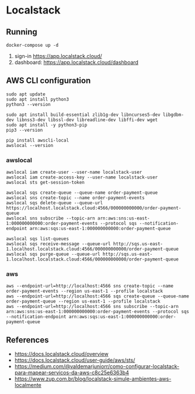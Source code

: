 # Localstack

## Running

```shell
docker-compose up -d
```

1. sign-in https://app.localstack.cloud/
2. dashboard: https://app.localstack.cloud/dashboard

## AWS CLI configuration

```shell
sudo apt update
sudo apt install python3
python3 --version

sudo apt install build-essential zlib1g-dev libncurses5-dev libgdbm-dev libnss3-dev libssl-dev libreadline-dev libffi-dev wget
sudo apt install -y python3-pip
pip3 --version

pip install awscli-local
awslocal --version
```

### awslocal

```shell
awslocal iam create-user --user-name localstack-user
awslocal iam create-access-key --user-name localstack-user
awslocal sts get-session-token

awslocal sqs create-queue --queue-name order-payment-queue
awslocal sns create-topic --name order-payment-events
awslocal sqs delete-queue --queue-url https://localhost.localstack.cloud:4566/000000000000/order-payment-queue
awslocal sns subscribe --topic-arn arn:aws:sns:us-east-1:000000000000:order-payment-events --protocol sqs --notification-endpoint arn:aws:sqs:us-east-1:000000000000:order-payment-queue

awslocal sqs list-queues
awslocal sqs receive-message --queue-url http://sqs.us-east-1.localhost.localstack.cloud:4566/000000000000/order-payment-queue
awslocal sqs purge-queue --queue-url http://sqs.us-east-1.localhost.localstack.cloud:4566/000000000000/order-payment-queue
```

### aws

```shell
aws --endpoint-url=http://localhost:4566 sns create-topic --name order-payment-events --region us-east-1 --profile localstack
aws --endpoint-url=http://localhost:4566 sqs create-queue --queue-name order-payment-queue --region us-east-1 --profile localstack
aws --endpoint-url=http://localhost:4566 sns subscribe --topic-arn arn:aws:sns:us-east-1:000000000000:order-payment-events --protocol sqs --notification-endpoint arn:aws:sqs:us-east-1:000000000000:order-payment-queue
```

## References

- https://docs.localstack.cloud/overview
- https://docs.localstack.cloud/user-guide/aws/sts/
- https://medium.com/@valdemarjuniorr/como-configurar-localstack-para-mapear-servicos-da-aws-c8c25e6363b4
- https://www.zup.com.br/blog/localstack-simule-ambientes-aws-localmente